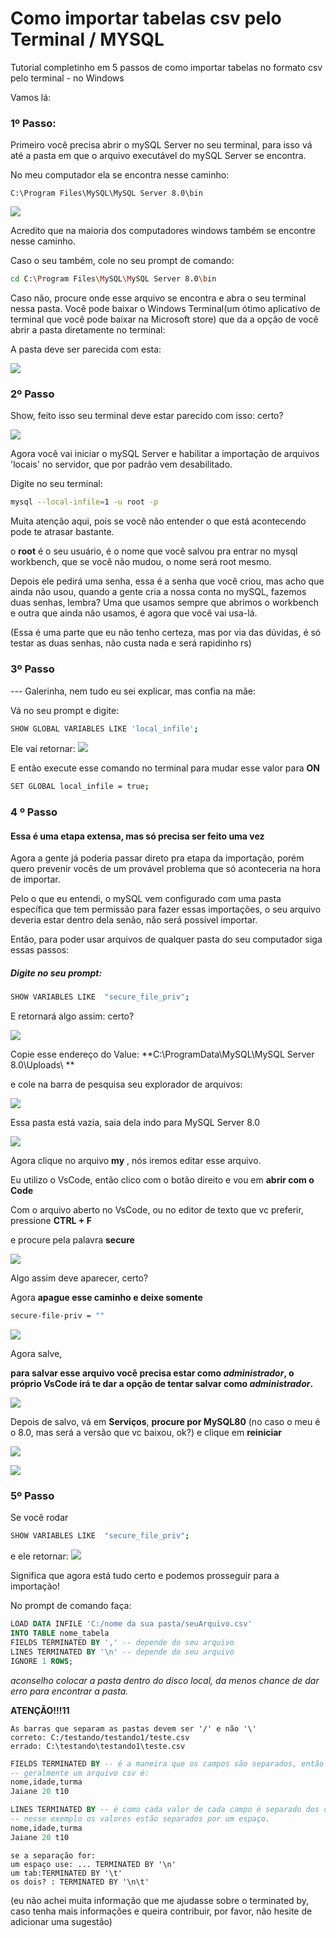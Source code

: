 # Como importar tabelas csv pelo Terminal / MYSQL

Tutorial completinho em 5 passos de como importar tabelas no formato csv pelo terminal - no Windows



Vamos lá:

### 1º Passo:

Primeiro você precisa abrir o mySQL Server no seu terminal, para isso vá até a pasta em que o arquivo executável do mySQL Server se encontra.

No meu computador ela se encontra nesse caminho:

```C:\Program Files\MySQL\MySQL Server 8.0\bin ```



![](.\imgs\caminhoMysql.PNG)



Acredito que na maioria dos computadores windows também se encontre nesse caminho.

Caso o seu também, cole no seu prompt de comando:

```bash
cd C:\Program Files\MySQL\MySQL Server 8.0\bin
```

Caso não, procure onde esse arquivo se encontra e abra o seu terminal nessa pasta. Você pode baixar o Windows Terminal(um ótimo aplicativo de terminal que você pode baixar na Microsoft store) que da a opção de você abrir a pasta diretamente no terminal:

A pasta deve ser parecida com esta:

![](.\imgs\pastaBin.png)

### 2º Passo 

Show, feito isso seu terminal deve estar parecido com isso: certo?

![](.\imgs\terminal1.png)

Agora você vai iniciar o mySQL Server e habilitar a importação de arquivos 'locais' no servidor, que por padrão vem desabilitado.

Digite no seu terminal:

```bash
mysql --local-infile=1 -u root -p
```

Muita atenção aqui, pois se você  não entender o que está acontecendo pode te atrasar bastante.

o **root** é o seu usuário, é o nome que você salvou pra entrar no mysql workbench, que se você não mudou, o nome será root mesmo.

Depois ele pedirá uma senha, essa é a senha que você criou, mas acho que ainda não usou, quando a gente cria a nossa conta no mySQL, fazemos duas senhas, lembra? Uma que usamos sempre que abrimos o workbench e outra que ainda não usamos, é agora que você vai usa-lá. 

(Essa é uma parte que eu não tenho certeza, mas por via das dúvidas, é só testar as duas senhas, não custa nada e será rapidinho rs)



### 3º Passo



--- Galerinha, nem tudo eu sei explicar, mas confia na mãe:

Vá no seu prompt e digite:

```bash
SHOW GLOBAL VARIABLES LIKE 'local_infile';
```



Ele vai retornar:
![](.\imgs\localinfileOFF.png)

E então execute esse comando no terminal para mudar esse valor para **ON**

```bash
SET GLOBAL local_infile = true;
```



### 4 º Passo

#### Essa é uma etapa extensa, mas só precisa ser feito uma vez

Agora a gente já poderia passar direto pra etapa da importação, porém quero prevenir vocês de um provável problema que só aconteceria na  hora de importar.

Pelo o que eu entendi, o mySQL vem configurado com uma pasta específica que tem permissão para fazer essas importações, o seu arquivo deveria estar dentro dela senão, não será possível importar. 

Então, para poder usar arquivos de qualquer pasta do seu computador siga essas passos:

##### Digite no seu prompt:

```bash
SHOW VARIABLES LIKE  "secure_file_priv";
```

E retornará algo assim: certo?

![](.\imgs\securePriv1.png)

Copie esse endereço do Value: **C:\ProgramData\MySQL\MySQL Server 8.0\Uploads\ **

e cole na barra de pesquisa seu explorador de arquivos:

![](.\imgs\caminhoPriv.png)



Essa pasta está vazia, saia dela indo para MySQL Server 8.0

![](.\imgs\mycaminho.png)

Agora clique no arquivo **my** , nós iremos editar esse arquivo. 

Eu utilizo o VsCode, então clico com o botão direito e vou em **abrir com o Code**

Com o arquivo aberto no VsCode, ou no editor de texto que vc preferir, pressione **CTRL + F**

e procure pela palavra **secure**

![](.\imgs\myVscode.png)

Algo assim deve aparecer, certo?

Agora **apague esse caminho e deixe somente** 

```bash
secure-file-priv = ""
```

![](.\imgs\secureprivVazio.png)

Agora salve,

**para salvar esse arquivo você precisa estar como *administrador*, o próprio VsCode irá te dar a opção de tentar salvar como *administrador*.**

![](.\imgs\vscodeperm.png)

Depois de salvo, vá em **Serviços**, **procure por MySQL80** (no caso o meu é o 8.0, mas será a versão que vc baixou, ok?) e clique em **reiniciar**

![](.\imgs\servicos.png)

![](.\imgs\reiniciar.png)



### 5º Passo 

Se você rodar

```bash
SHOW VARIABLES LIKE  "secure_file_priv";
```

e ele retornar: 
![](.\imgs\securePriv2.png)

Significa que agora está tudo certo e podemos prosseguir para a importação!



No prompt de comando faça:

```sql
LOAD DATA INFILE 'C:/nome da sua pasta/seuArquivo.csv'
INTO TABLE nome_tabela
FIELDS TERMINATED BY ',' -- depende do seu arquivo
LINES TERMINATED BY '\n' -- depende do seu arquivo
IGNORE 1 ROWS;
```

*aconselho colocar a pasta dentro do disco local, da menos chance de dar erro para encontrar a pasta.*



**ATENÇÃO!!!11** 

```
As barras que separam as pastas devem ser '/' e não '\'
correto: C:/testando/testando1/teste.csv
errado: C:\testando\testando1\teste.csv
```



```sql
FIELDS TERMINATED BY -- é a maneira que os campos são separados, então os campos são separados por virgula
-- geralmente um arquivo csv é:
nome,idade,turma
Jaiane 20 t10
```

```sql
LINES TERMINATED BY -- é como cada valor de cada campo é separado dos demais 
-- nesse exemplo os valores estão separados por um espaço.
nome,idade,turma 
Jaiane 20 t10


```



```
se a separação for:
um espaço use: ... TERMINATED BY '\n'
um tab:TERMINATED BY '\t'
os dois? : TERMINATED BY '\n\t'
```



(eu não achei muita informação que me ajudasse sobre o terminated by, caso tenha mais informações e queira contribuir, por favor, não hesite de adicionar uma sugestão)



